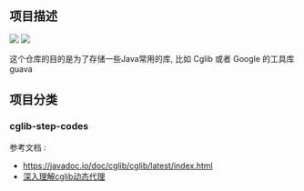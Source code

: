 ## 项目描述

![](https://img.shields.io/badge/build-@cglib_tools-red.svg) 
![](https://img.shields.io/badge/tool-动态代理-yellow.svg)

这个仓库的目的是为了存储一些Java常用的库, 比如 Cglib 或者 Google 的工具库 guava

## 项目分类

### cglib-step-codes

参考文档 : 
- https://javadoc.io/doc/cglib/cglib/latest/index.html
- [深入理解cglib动态代理](https://zhuanlan.zhihu.com/p/447842296)
